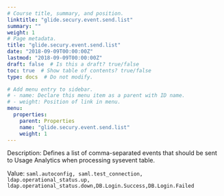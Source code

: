 ```yaml
---
# Course title, summary, and position.
linktitle: "glide.secury.event.send.list"
summary: ""
weight: 1
# Page metadata.
title: "glide.secury.event.send.list"
date: "2018-09-09T00:00:00Z"
lastmod: "2018-09-09T00:00:00Z"
draft: false  # Is this a draft? true/false
toc: true  # Show table of contents? true/false
type: docs  # Do not modify.

# Add menu entry to sidebar.
# - name: Declare this menu item as a parent with ID name.
# - weight: Position of link in menu.
menu:
  properties:
    parent: Properties
    name: "glide.secury.event.send.list"
    weight: 1
---
```


Description: Defines a list of comma-separated events that should be sent to Usage Analytics when processing sysevent table.


Value: `saml.autoconfig, saml.test_connection, ldap.operational_status.up, ldap.operational_status.down,DB.Login.Success,DB.Login.Failed`